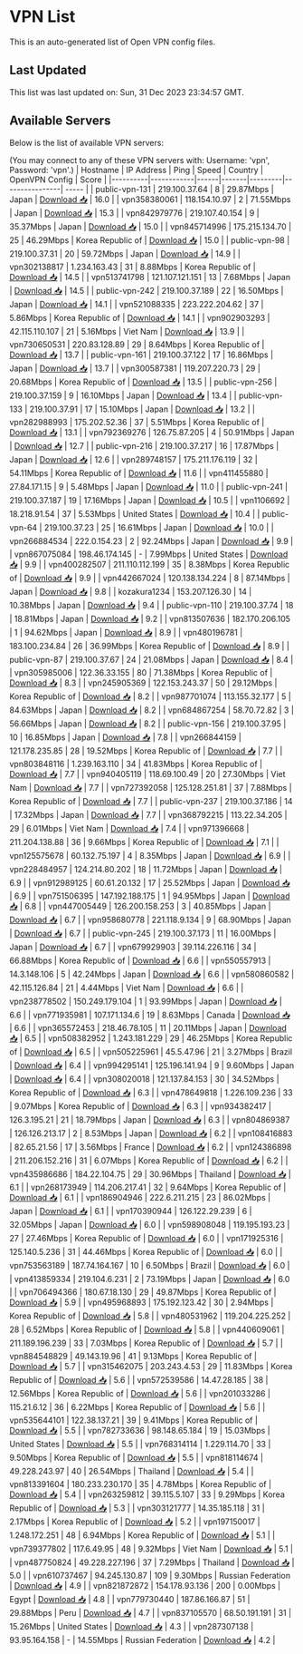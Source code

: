 # VPN List

This is an auto-generated list of Open VPN config files.

## Last Updated

This list was last updated on: Sun, 31 Dec 2023 23:34:57 GMT.

## Available Servers

Below is the list of available VPN servers:

(You may connect to any of these VPN servers with: Username: 'vpn', Password: 'vpn'.)
| Hostname | IP Address | Ping | Speed | Country | OpenVPN Config | Score |
|----------|------------|------|-------|---------|----------------| ----- |
| public-vpn-131 | 219.100.37.64 | 8 | 29.87Mbps | Japan | [Download 📥](./configs/server_0_JP.ovpn) | 16.0 |
| vpn358380061 | 118.154.10.97 | 2 | 71.55Mbps | Japan | [Download 📥](./configs/server_1_JP.ovpn) | 15.3 |
| vpn842979776 | 219.107.40.154 | 9 | 35.37Mbps | Japan | [Download 📥](./configs/server_2_JP.ovpn) | 15.0 |
| vpn845714996 | 175.215.134.70 | 25 | 46.29Mbps | Korea Republic of | [Download 📥](./configs/server_3_KR.ovpn) | 15.0 |
| public-vpn-98 | 219.100.37.31 | 20 | 59.72Mbps | Japan | [Download 📥](./configs/server_4_JP.ovpn) | 14.9 |
| vpn302138817 | 1.234.163.43 | 31 | 8.88Mbps | Korea Republic of | [Download 📥](./configs/server_5_KR.ovpn) | 14.5 |
| vpn513741798 | 121.107.121.151 | 13 | 7.68Mbps | Japan | [Download 📥](./configs/server_6_JP.ovpn) | 14.5 |
| public-vpn-242 | 219.100.37.189 | 22 | 16.50Mbps | Japan | [Download 📥](./configs/server_7_JP.ovpn) | 14.1 |
| vpn521088335 | 223.222.204.62 | 37 | 5.86Mbps | Korea Republic of | [Download 📥](./configs/server_8_KR.ovpn) | 14.1 |
| vpn902903293 | 42.115.110.107 | 21 | 5.16Mbps | Viet Nam | [Download 📥](./configs/server_9_VN.ovpn) | 13.9 |
| vpn730650531 | 220.83.128.89 | 29 | 8.64Mbps | Korea Republic of | [Download 📥](./configs/server_10_KR.ovpn) | 13.7 |
| public-vpn-161 | 219.100.37.122 | 17 | 16.86Mbps | Japan | [Download 📥](./configs/server_11_JP.ovpn) | 13.7 |
| vpn300587381 | 119.207.220.73 | 29 | 20.68Mbps | Korea Republic of | [Download 📥](./configs/server_12_KR.ovpn) | 13.5 |
| public-vpn-256 | 219.100.37.159 | 9 | 16.10Mbps | Japan | [Download 📥](./configs/server_13_JP.ovpn) | 13.4 |
| public-vpn-133 | 219.100.37.91 | 17 | 15.10Mbps | Japan | [Download 📥](./configs/server_14_JP.ovpn) | 13.2 |
| vpn282988993 | 175.202.52.36 | 37 | 5.51Mbps | Korea Republic of | [Download 📥](./configs/server_15_KR.ovpn) | 13.1 |
| vpn792369276 | 126.75.87.205 | 4 | 50.91Mbps | Japan | [Download 📥](./configs/server_16_JP.ovpn) | 12.7 |
| public-vpn-216 | 219.100.37.217 | 16 | 17.87Mbps | Japan | [Download 📥](./configs/server_17_JP.ovpn) | 12.6 |
| vpn289748157 | 175.211.176.119 | 32 | 54.11Mbps | Korea Republic of | [Download 📥](./configs/server_18_KR.ovpn) | 11.6 |
| vpn411455880 | 27.84.171.15 | 9 | 5.48Mbps | Japan | [Download 📥](./configs/server_19_JP.ovpn) | 11.0 |
| public-vpn-241 | 219.100.37.187 | 19 | 17.16Mbps | Japan | [Download 📥](./configs/server_20_JP.ovpn) | 10.5 |
| vpn1106692 | 18.218.91.54 | 37 | 5.53Mbps | United States | [Download 📥](./configs/server_21_US.ovpn) | 10.4 |
| public-vpn-64 | 219.100.37.23 | 25 | 16.61Mbps | Japan | [Download 📥](./configs/server_22_JP.ovpn) | 10.0 |
| vpn266884534 | 222.0.154.23 | 2 | 92.24Mbps | Japan | [Download 📥](./configs/server_23_JP.ovpn) | 9.9 |
| vpn867075084 | 198.46.174.145 | - | 7.99Mbps | United States | [Download 📥](./configs/server_24_US.ovpn) | 9.9 |
| vpn400282507 | 211.110.112.199 | 35 | 8.38Mbps | Korea Republic of | [Download 📥](./configs/server_25_KR.ovpn) | 9.9 |
| vpn442667024 | 120.138.134.224 | 8 | 87.14Mbps | Japan | [Download 📥](./configs/server_26_JP.ovpn) | 9.8 |
| kozakura1234 | 153.207.126.30 | 14 | 10.38Mbps | Japan | [Download 📥](./configs/server_27_JP.ovpn) | 9.4 |
| public-vpn-110 | 219.100.37.74 | 18 | 18.81Mbps | Japan | [Download 📥](./configs/server_28_JP.ovpn) | 9.2 |
| vpn813507636 | 182.170.206.105 | 1 | 94.62Mbps | Japan | [Download 📥](./configs/server_29_JP.ovpn) | 8.9 |
| vpn480196781 | 183.100.234.84 | 26 | 36.99Mbps | Korea Republic of | [Download 📥](./configs/server_30_KR.ovpn) | 8.9 |
| public-vpn-87 | 219.100.37.67 | 24 | 21.08Mbps | Japan | [Download 📥](./configs/server_31_JP.ovpn) | 8.4 |
| vpn305985006 | 122.36.33.155 | 80 | 71.38Mbps | Korea Republic of | [Download 📥](./configs/server_32_KR.ovpn) | 8.3 |
| vpn245905369 | 122.153.243.37 | 50 | 29.12Mbps | Korea Republic of | [Download 📥](./configs/server_33_KR.ovpn) | 8.2 |
| vpn987701074 | 113.155.32.177 | 5 | 84.63Mbps | Japan | [Download 📥](./configs/server_34_JP.ovpn) | 8.2 |
| vpn684867254 | 58.70.72.82 | 3 | 56.66Mbps | Japan | [Download 📥](./configs/server_35_JP.ovpn) | 8.2 |
| public-vpn-156 | 219.100.37.95 | 10 | 16.85Mbps | Japan | [Download 📥](./configs/server_36_JP.ovpn) | 7.8 |
| vpn266844159 | 121.178.235.85 | 28 | 19.52Mbps | Korea Republic of | [Download 📥](./configs/server_37_KR.ovpn) | 7.7 |
| vpn803848116 | 1.239.163.110 | 34 | 41.83Mbps | Korea Republic of | [Download 📥](./configs/server_38_KR.ovpn) | 7.7 |
| vpn940405119 | 118.69.100.49 | 20 | 27.30Mbps | Viet Nam | [Download 📥](./configs/server_39_VN.ovpn) | 7.7 |
| vpn727392058 | 125.128.251.81 | 37 | 7.88Mbps | Korea Republic of | [Download 📥](./configs/server_40_KR.ovpn) | 7.7 |
| public-vpn-237 | 219.100.37.186 | 14 | 17.32Mbps | Japan | [Download 📥](./configs/server_41_JP.ovpn) | 7.7 |
| vpn368792215 | 113.22.34.205 | 29 | 6.01Mbps | Viet Nam | [Download 📥](./configs/server_42_VN.ovpn) | 7.4 |
| vpn971396668 | 211.204.138.88 | 36 | 9.66Mbps | Korea Republic of | [Download 📥](./configs/server_43_KR.ovpn) | 7.1 |
| vpn125575678 | 60.132.75.197 | 4 | 8.35Mbps | Japan | [Download 📥](./configs/server_44_JP.ovpn) | 6.9 |
| vpn228484957 | 124.214.80.202 | 18 | 11.72Mbps | Japan | [Download 📥](./configs/server_45_JP.ovpn) | 6.9 |
| vpn912989125 | 60.61.20.132 | 17 | 25.52Mbps | Japan | [Download 📥](./configs/server_46_JP.ovpn) | 6.9 |
| vpn751506395 | 147.192.188.175 | 1 | 94.95Mbps | Japan | [Download 📥](./configs/server_47_JP.ovpn) | 6.8 |
| vpn447005449 | 126.200.158.253 | 3 | 40.85Mbps | Japan | [Download 📥](./configs/server_48_JP.ovpn) | 6.7 |
| vpn958680778 | 221.118.9.134 | 9 | 68.90Mbps | Japan | [Download 📥](./configs/server_49_JP.ovpn) | 6.7 |
| public-vpn-245 | 219.100.37.173 | 11 | 16.00Mbps | Japan | [Download 📥](./configs/server_50_JP.ovpn) | 6.7 |
| vpn679929903 | 39.114.226.116 | 34 | 66.88Mbps | Korea Republic of | [Download 📥](./configs/server_51_KR.ovpn) | 6.6 |
| vpn550557913 | 14.3.148.106 | 5 | 42.24Mbps | Japan | [Download 📥](./configs/server_52_JP.ovpn) | 6.6 |
| vpn580860582 | 42.115.126.84 | 21 | 4.44Mbps | Viet Nam | [Download 📥](./configs/server_53_VN.ovpn) | 6.6 |
| vpn238778502 | 150.249.179.104 | 1 | 93.99Mbps | Japan | [Download 📥](./configs/server_54_JP.ovpn) | 6.6 |
| vpn771935981 | 107.171.134.6 | 19 | 8.63Mbps | Canada | [Download 📥](./configs/server_55_CA.ovpn) | 6.6 |
| vpn365572453 | 218.46.78.105 | 11 | 20.11Mbps | Japan | [Download 📥](./configs/server_56_JP.ovpn) | 6.5 |
| vpn508382952 | 1.243.181.229 | 29 | 46.25Mbps | Korea Republic of | [Download 📥](./configs/server_57_KR.ovpn) | 6.5 |
| vpn505225961 | 45.5.47.96 | 21 | 3.27Mbps | Brazil | [Download 📥](./configs/server_58_BR.ovpn) | 6.4 |
| vpn994295141 | 125.196.141.94 | 9 | 9.60Mbps | Japan | [Download 📥](./configs/server_59_JP.ovpn) | 6.4 |
| vpn308020018 | 121.137.84.153 | 30 | 34.52Mbps | Korea Republic of | [Download 📥](./configs/server_60_KR.ovpn) | 6.3 |
| vpn478649818 | 1.226.109.236 | 33 | 9.07Mbps | Korea Republic of | [Download 📥](./configs/server_61_KR.ovpn) | 6.3 |
| vpn934382417 | 126.3.195.21 | 21 | 18.79Mbps | Japan | [Download 📥](./configs/server_62_JP.ovpn) | 6.3 |
| vpn804869387 | 126.126.213.17 | 2 | 8.53Mbps | Japan | [Download 📥](./configs/server_63_JP.ovpn) | 6.2 |
| vpn108416883 | 82.65.21.56 | 17 | 3.56Mbps | France | [Download 📥](./configs/server_64_FR.ovpn) | 6.2 |
| vpn124386898 | 211.206.152.216 | 31 | 6.07Mbps | Korea Republic of | [Download 📥](./configs/server_65_KR.ovpn) | 6.2 |
| vpn435986686 | 184.22.104.75 | 29 | 30.96Mbps | Thailand | [Download 📥](./configs/server_66_TH.ovpn) | 6.1 |
| vpn268173949 | 114.206.217.41 | 32 | 9.64Mbps | Korea Republic of | [Download 📥](./configs/server_67_KR.ovpn) | 6.1 |
| vpn186904946 | 222.6.211.215 | 23 | 86.02Mbps | Japan | [Download 📥](./configs/server_68_JP.ovpn) | 6.1 |
| vpn170390944 | 126.122.29.239 | 6 | 32.05Mbps | Japan | [Download 📥](./configs/server_69_JP.ovpn) | 6.0 |
| vpn598908048 | 119.195.193.23 | 27 | 27.46Mbps | Korea Republic of | [Download 📥](./configs/server_70_KR.ovpn) | 6.0 |
| vpn171925316 | 125.140.5.236 | 31 | 44.46Mbps | Korea Republic of | [Download 📥](./configs/server_71_KR.ovpn) | 6.0 |
| vpn753563189 | 187.74.164.167 | 10 | 6.50Mbps | Brazil | [Download 📥](./configs/server_72_BR.ovpn) | 6.0 |
| vpn413859334 | 219.104.6.231 | 2 | 73.19Mbps | Japan | [Download 📥](./configs/server_73_JP.ovpn) | 6.0 |
| vpn706494366 | 180.67.18.130 | 29 | 49.87Mbps | Korea Republic of | [Download 📥](./configs/server_74_KR.ovpn) | 5.9 |
| vpn495968893 | 175.192.123.42 | 30 | 2.94Mbps | Korea Republic of | [Download 📥](./configs/server_75_KR.ovpn) | 5.8 |
| vpn480531962 | 119.204.225.252 | 28 | 6.52Mbps | Korea Republic of | [Download 📥](./configs/server_76_KR.ovpn) | 5.8 |
| vpn440609061 | 211.189.196.239 | 33 | 7.03Mbps | Korea Republic of | [Download 📥](./configs/server_77_KR.ovpn) | 5.7 |
| vpn884548829 | 49.143.19.96 | 41 | 9.13Mbps | Korea Republic of | [Download 📥](./configs/server_78_KR.ovpn) | 5.7 |
| vpn315462075 | 203.243.4.53 | 29 | 11.83Mbps | Korea Republic of | [Download 📥](./configs/server_79_KR.ovpn) | 5.6 |
| vpn572539586 | 14.47.28.185 | 38 | 12.56Mbps | Korea Republic of | [Download 📥](./configs/server_80_KR.ovpn) | 5.6 |
| vpn201033286 | 115.21.6.12 | 36 | 6.22Mbps | Korea Republic of | [Download 📥](./configs/server_81_KR.ovpn) | 5.6 |
| vpn535644101 | 122.38.137.21 | 39 | 9.41Mbps | Korea Republic of | [Download 📥](./configs/server_82_KR.ovpn) | 5.5 |
| vpn782733636 | 98.148.65.184 | 19 | 15.03Mbps | United States | [Download 📥](./configs/server_83_US.ovpn) | 5.5 |
| vpn768314114 | 1.229.114.70 | 33 | 9.50Mbps | Korea Republic of | [Download 📥](./configs/server_84_KR.ovpn) | 5.5 |
| vpn818114674 | 49.228.243.97 | 40 | 26.54Mbps | Thailand | [Download 📥](./configs/server_85_TH.ovpn) | 5.4 |
| vpn813391604 | 180.233.230.170 | 35 | 4.78Mbps | Korea Republic of | [Download 📥](./configs/server_86_KR.ovpn) | 5.4 |
| vpn263259812 | 39.115.5.107 | 33 | 9.29Mbps | Korea Republic of | [Download 📥](./configs/server_87_KR.ovpn) | 5.3 |
| vpn303121777 | 14.35.185.118 | 31 | 2.17Mbps | Korea Republic of | [Download 📥](./configs/server_88_KR.ovpn) | 5.2 |
| vpn197150017 | 1.248.172.251 | 48 | 6.94Mbps | Korea Republic of | [Download 📥](./configs/server_89_KR.ovpn) | 5.1 |
| vpn739377802 | 117.6.49.95 | 48 | 9.32Mbps | Viet Nam | [Download 📥](./configs/server_90_VN.ovpn) | 5.1 |
| vpn487750824 | 49.228.227.196 | 37 | 7.29Mbps | Thailand | [Download 📥](./configs/server_91_TH.ovpn) | 5.0 |
| vpn610737467 | 94.245.130.87 | 109 | 9.30Mbps | Russian Federation | [Download 📥](./configs/server_92_RU.ovpn) | 4.9 |
| vpn821872872 | 154.178.93.136 | 200 | 0.00Mbps | Egypt | [Download 📥](./configs/server_93_EG.ovpn) | 4.8 |
| vpn779730440 | 187.86.166.87 | 51 | 29.88Mbps | Peru | [Download 📥](./configs/server_94_PE.ovpn) | 4.7 |
| vpn837105570 | 68.50.191.191 | 31 | 15.26Mbps | United States | [Download 📥](./configs/server_95_US.ovpn) | 4.3 |
| vpn287307138 | 93.95.164.158 | - | 14.55Mbps | Russian Federation | [Download 📥](./configs/server_96_RU.ovpn) | 4.2 |

